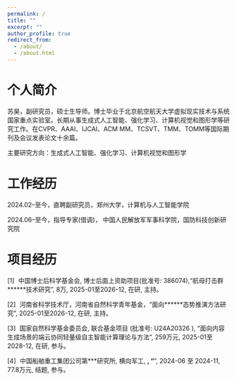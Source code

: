 ```yaml
---
permalink: /
title: ""
excerpt: ""
author_profile: true
redirect_from: 
  - /about/
  - /about.html
---
```


<style>
body {
  counter-reset: custom-counter; /* 第一个计数器，从 1 开始 */
}

/* 定义第一个编号，从1开始 */
.custom-counter::before {
  counter-increment: custom-counter;
  content: "[" counter(custom-counter) "] ";
  margin-right: 5px; /* 可选：增加编号与文本之间的间距 */
}

</style>

<h1>个人简介</h1>

苏昊，副研究员，硕士生导师。博士毕业于北京航空航天大学虚拟现实技术与系统国家重点实验室。长期从事生成式人工智能、强化学习、计算机视觉和图形学等研究工作。在CVPR、AAAI、IJCAI、ACM MM、TCSVT、TMM、TOMM等国际期刊及会议发表论文十余篇。

主要研究方向：生成式人工智能、强化学习、计算机视觉和图形学

<h1>工作经历</h1>

2024.02–至今，直聘副研究员，郑州大学，计算机与人工智能学院

2024.06–至今，指导专家(借调)， 中国人民解放军军事科学院，国防科技创新研究院

<h1>项目经历</h1>

<span class="custom-counter"></span> 中国博士后科学基金会, 博士后面上资助项目(批准号: 386074),“航母打击群\******技术研究”, 8万, 2025-01至2026-12, 在研, 主持。

<span class="custom-counter"></span> 河南省科学技术厅，河南省自然科学青年基金，“面向\******态势推演方法研究”, 2025-01至2026-12, 在研, 主持。

<span class="custom-counter"></span> 国家自然科学基金委员会, 联合基金项目 (批准号: U24A20326 ), “面向内容生成场景的端云协同轻量级自主智能计算理论与方法”, 259万元, 2025-01至2028-12, 在研, 参与。

<span class="custom-counter"></span> 中国船舶重工集团公司第\***研究所, 横向军工, ******, “******”,
2024-06 至 2024-11, 77.8万元, 结题, 参与。







